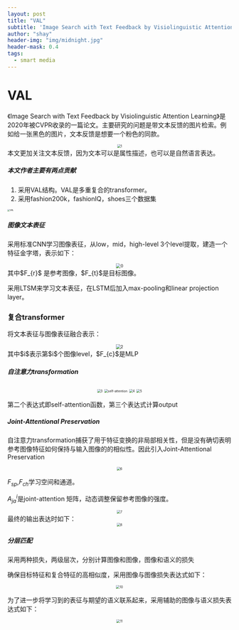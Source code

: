 ```yaml
---
layout: post
title: "VAL"
subtitle: 'Image Search with Text Feedback by Visiolinguistic Attention Learning'
author: "shay"
header-img: "img/midnight.jpg"
header-mask: 0.4
tags:
  - smart media
---
```




# VAL
《Image Search with Text Feedback by Visiolinguistic Attention Learning》是2020年被CVPR收录的一篇论文。主要研究的问题是带文本反馈的图片检索。例如给一张黑色的图片，文本反馈是想要一个粉色的同款。
<center>
<img src="https://i.loli.net/2020/10/12/ChoGeEZ1MJKIRFf.png" alt="1" style="zoom: 50%;" />
</center>
本文更加关注文本反馈，因为文本可以是属性描述，也可以是自然语言表达。

##### 本文作者主要有两点贡献

1. 采用VAL结构。VAL是多重复合的transformer。
2. 采用fashion200k，fashionIQ，shoes三个数据集

<img src="https://i.loli.net/2020/10/13/mKahp4eAoOcQJPX.png" alt="VAL" style="zoom: 33%;" />

##### 图像文本表征
采用标准CNN学习图像表征，从low，mid，high-level 3个level提取，建造一个特征金字塔，表示如下：
<center>
<img src="https://i.loli.net/2020/10/12/bpFEdzUL3tYrNal.png" alt="0" style="zoom:67%;" />
</center>
其中$F_{r}$ 是参考图像，$F_{t}$是目标图像。

采用LTSM来学习文本表征，在LSTM后加入max-pooling和linear projection layer。

### 复合transformer

将文本表征与图像表征融合表示：
<center>
<img src="https://i.loli.net/2020/10/12/onymBkMexOtLWZc.png" alt="2" style="zoom:67%;" />
</center>
其中$i$表示第$i$个图像level，$F_{c}$是MLP

##### 自注意力transformation
<center>
<img src="https://i.loli.net/2020/10/13/yzNbFv9xVR1eHrK.png" alt="3" style="zoom: 50%;" />
<img src="https://i.loli.net/2020/10/13/HSDyXOh5YelpvVu.png" alt="self-attention" style="zoom:50%;" />
<img src="https://i.loli.net/2020/10/13/6tZe1k3OK5qiaD4.png" alt="4" style="zoom: 50%;" />
<img src="https://i.loli.net/2020/10/13/2TfPIscL5FbrwxX.png" alt="5" style="zoom: 50%;" />
</center>

第二个表达式即self-attention函数，第三个表达式计算output

##### Joint-Attentional Preservation

自注意力transformation捕获了用于特征变换的非局部相关性，但是没有确切表明参考图像特征如何保持与输入图像的的相似性。因此引入Joint-Attentional Preservation
<center>
<img src="https://i.loli.net/2020/10/13/5qzA4Ek8TexRm2D.png" alt="6" style="zoom:50%;" />
</center>

$F_{sp}$,$F_{ch}$学习空间和通道。

$A^{i}_{ja}$是joint-attention 矩阵，动态调整保留参考图像的强度。
<center>
<img src="https://i.loli.net/2020/10/13/2XSsuk7JeHFmbMO.png" alt="7" style="zoom:50%;" />
</center>
最终的输出表达时如下：
<center>
<img src="https://i.loli.net/2020/10/13/q7FHXT92eshfwvy.png" alt="8" style="zoom:50%;" />
</center>

##### 分层匹配
采用两种损失，两级层次，分别计算图像和图像，图像和语义的损失

确保目标特征和复合特征的高相似度，采用图像与图像损失表达式如下：

<center>
<img src="https://i.loli.net/2020/10/13/WayJVCPuQhw4sUG.png" alt="10" style="zoom:50%;" />
</center>

为了进一步将学习到的表征与期望的语义联系起来，采用辅助的图像与语义损失表达式如下：

<center>
<img src="https://i.loli.net/2020/10/13/u6eGq2tWvlb8FZr.png" alt="11" style="zoom:50%;" />
</center>